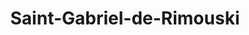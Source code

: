 ---
title: Saint-Gabriel-de-Rimouski
url: /saint-gabriel-de-rimouski/
latitude: 48.423
longitude: -68.172
---